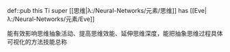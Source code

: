 def::pub this Ti super [[思维|λ:/Neural-Networks/元素/思维]] has [[Eve|λ:/Neural-Networks/元素/Eve]]

能有效影响思维抽象活动、提高思维效能、延伸思维深度，能把抽象思维过程具体可视化的方法技能总称